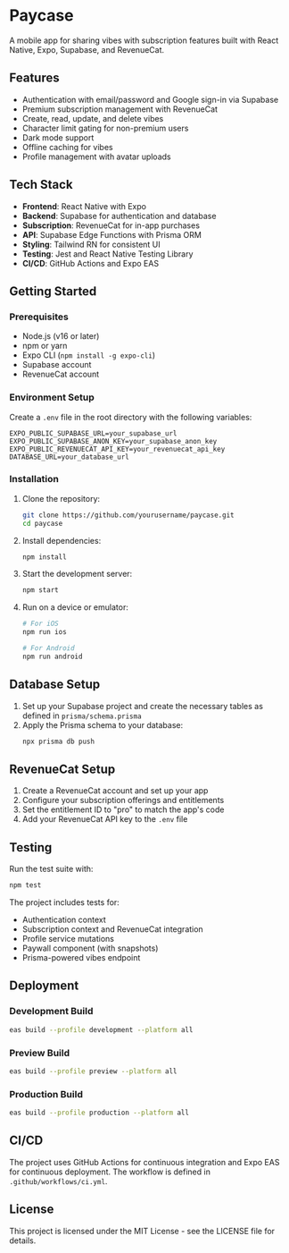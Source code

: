# Paycase

A mobile app for sharing vibes with subscription features built with React Native, Expo, Supabase, and RevenueCat.

## Features

- Authentication with email/password and Google sign-in via Supabase
- Premium subscription management with RevenueCat
- Create, read, update, and delete vibes
- Character limit gating for non-premium users
- Dark mode support
- Offline caching for vibes
- Profile management with avatar uploads

## Tech Stack

- **Frontend**: React Native with Expo
- **Backend**: Supabase for authentication and database
- **Subscription**: RevenueCat for in-app purchases
- **API**: Supabase Edge Functions with Prisma ORM
- **Styling**: Tailwind RN for consistent UI
- **Testing**: Jest and React Native Testing Library
- **CI/CD**: GitHub Actions and Expo EAS

## Getting Started

### Prerequisites

- Node.js (v16 or later)
- npm or yarn
- Expo CLI (`npm install -g expo-cli`)
- Supabase account
- RevenueCat account

### Environment Setup

Create a `.env` file in the root directory with the following variables:

```
EXPO_PUBLIC_SUPABASE_URL=your_supabase_url
EXPO_PUBLIC_SUPABASE_ANON_KEY=your_supabase_anon_key
EXPO_PUBLIC_REVENUECAT_API_KEY=your_revenuecat_api_key
DATABASE_URL=your_database_url
```

### Installation

1. Clone the repository:
   ```bash
   git clone https://github.com/yourusername/paycase.git
   cd paycase
   ```

2. Install dependencies:
   ```bash
   npm install
   ```

3. Start the development server:
   ```bash
   npm start
   ```

4. Run on a device or emulator:
   ```bash
   # For iOS
   npm run ios
   
   # For Android
   npm run android
   ```

## Database Setup

1. Set up your Supabase project and create the necessary tables as defined in `prisma/schema.prisma`
2. Apply the Prisma schema to your database:
   ```bash
   npx prisma db push
   ```

## RevenueCat Setup

1. Create a RevenueCat account and set up your app
2. Configure your subscription offerings and entitlements
3. Set the entitlement ID to "pro" to match the app's code
4. Add your RevenueCat API key to the `.env` file

## Testing

Run the test suite with:

```bash
npm test
```

The project includes tests for:
- Authentication context
- Subscription context and RevenueCat integration
- Profile service mutations
- Paywall component (with snapshots)
- Prisma-powered vibes endpoint

## Deployment

### Development Build

```bash
eas build --profile development --platform all
```

### Preview Build

```bash
eas build --profile preview --platform all
```

### Production Build

```bash
eas build --profile production --platform all
```

## CI/CD

The project uses GitHub Actions for continuous integration and Expo EAS for continuous deployment. The workflow is defined in `.github/workflows/ci.yml`.

## License

This project is licensed under the MIT License - see the LICENSE file for details.
